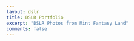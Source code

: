 ```yaml
---
layout: dslr
title: DSLR Portfolio
excerpt: "DSLR Photos from Mint Fantasy Land"
comments: false
---
```

